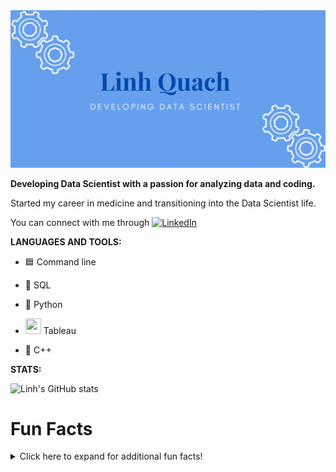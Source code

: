 <img src="https://github.com/LinhQuach13/readme_files/blob/master/main_banner.gif">

**Developing Data Scientist with a passion for analyzing data and coding.**

Started my career in medicine and transitioning into the Data Scientist life.

You can connect with me through [![LinkedIn][1.1]][1]

[1.1]: https://cdn.exclaimer.com/Handbook%20Images/linkedin-icon_square_16x16.png


[1]: https://www.linkedin.com/in/linhq61/



**LANGUAGES AND TOOLS:**

- &#128998; Command line

- &#129374; SQL

- &#128013; Python
- <img src= "https://user-images.githubusercontent.com/80718476/118376589-74883880-b58e-11eb-8742-06e4dcd1e336.png" width= "25" height= "25"> Tableau


- 🌱  C++



**STATS:**
<!---GitHub Stats--->
<!---To hide any specific stats, you can pass a query parameter ?hide= with comma-separated values.
Options: &hide=stars,commits,prs,issues,contribs--->

![Linh's GitHub stats](https://github-readme-stats.vercel.app/api?username=LinhQuach13&hide=prs,contribs&show_icons=true&theme=synthwave)



# Fun Facts 
<details>
  <summary> Click here to expand for additional fun facts!</summary>
  
  - 😺 Cat Person
  - &#127794; Enjoy Hiking






